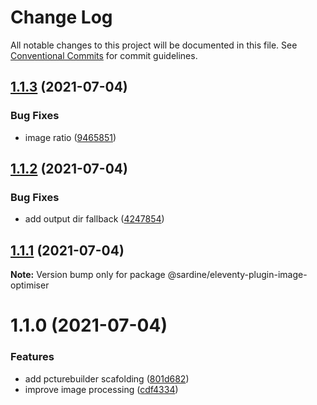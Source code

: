 # Change Log

All notable changes to this project will be documented in this file.
See [Conventional Commits](https://conventionalcommits.org) for commit guidelines.

## [1.1.3](https://github.com/sardinedev/eleventy-plugins/compare/@sardine/eleventy-plugin-image-optimiser@1.1.2...@sardine/eleventy-plugin-image-optimiser@1.1.3) (2021-07-04)

### Bug Fixes

- image ratio ([9465851](https://github.com/sardinedev/eleventy-plugins/commit/9465851c76e74e3f5b925f2221db1f634a53980b))

## [1.1.2](https://github.com/sardinedev/eleventy-plugins/compare/@sardine/eleventy-plugin-image-optimiser@1.1.1...@sardine/eleventy-plugin-image-optimiser@1.1.2) (2021-07-04)

### Bug Fixes

- add output dir fallback ([4247854](https://github.com/sardinedev/eleventy-plugins/commit/42478542f9b0ed4c2818dd54cd36f06b78358afe))

## [1.1.1](https://github.com/sardinedev/eleventy-plugins/compare/@sardine/eleventy-plugin-image-optimiser@1.1.0...@sardine/eleventy-plugin-image-optimiser@1.1.1) (2021-07-04)

**Note:** Version bump only for package @sardine/eleventy-plugin-image-optimiser

# 1.1.0 (2021-07-04)

### Features

- add pcturebuilder scafolding ([801d682](https://github.com/sardinedev/eleventy-plugins/commit/801d682242100a20997aca1bab4f2ea36236567d))
- improve image processing ([cdf4334](https://github.com/sardinedev/eleventy-plugins/commit/cdf43343ff877b5166f26c286e2e5f6fba67128e))
